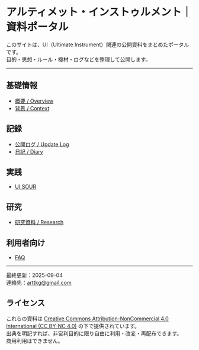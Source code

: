 # アルティメット・インストゥルメント｜資料ポータル

このサイトは、UI（Ultimate Instrument）関連の公開資料をまとめたポータルです。  
目的・思想・ルール・機材・ログなどを整理して公開します。

---

## 基礎情報
- [概要 / Overview](docs/overview.md)
- [背景 / Context](docs/context.md)

## 記録
- [公開ログ / Update Log](docs/logs.md)
- [日記 / Diary](docs/diary/index.md)

## 実践
- [UI SOUR](docs/ui_sour/index.md)

## 研究
- [研究資料 / Research](research/index.md)

## 利用者向け
- [FAQ](docs/faq.md)

---

最終更新：2025-09-04  
連絡先：arttkg@gmail.com

## ライセンス
これらの資料は [Creative Commons Attribution-NonCommercial 4.0 International (CC BY-NC 4.0)](https://creativecommons.org/licenses/by-nc/4.0/deed.ja) の下で提供されています。  
出典を明記すれば、非営利目的に限り自由に利用・改変・再配布できます。  
商用利用はできません。
